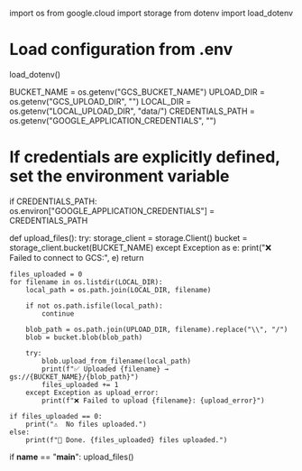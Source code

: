 import os
from google.cloud import storage
from dotenv import load_dotenv

# Load configuration from .env
load_dotenv()

BUCKET_NAME = os.getenv("GCS_BUCKET_NAME")
UPLOAD_DIR = os.getenv("GCS_UPLOAD_DIR", "")
LOCAL_DIR = os.getenv("LOCAL_UPLOAD_DIR", "data/")
CREDENTIALS_PATH = os.getenv("GOOGLE_APPLICATION_CREDENTIALS", "")

# If credentials are explicitly defined, set the environment variable
if CREDENTIALS_PATH:
    os.environ["GOOGLE_APPLICATION_CREDENTIALS"] = CREDENTIALS_PATH

def upload_files():
    try:
        storage_client = storage.Client()
        bucket = storage_client.bucket(BUCKET_NAME)
    except Exception as e:
        print("❌ Failed to connect to GCS:", e)
        return

    files_uploaded = 0
    for filename in os.listdir(LOCAL_DIR):
        local_path = os.path.join(LOCAL_DIR, filename)

        if not os.path.isfile(local_path):
            continue

        blob_path = os.path.join(UPLOAD_DIR, filename).replace("\\", "/")
        blob = bucket.blob(blob_path)

        try:
            blob.upload_from_filename(local_path)
            print(f"✅ Uploaded {filename} → gs://{BUCKET_NAME}/{blob_path}")
            files_uploaded += 1
        except Exception as upload_error:
            print(f"❌ Failed to upload {filename}: {upload_error}")

    if files_uploaded == 0:
        print("⚠️  No files uploaded.")
    else:
        print(f"🎉 Done. {files_uploaded} files uploaded.")

if __name__ == "__main__":
    upload_files()